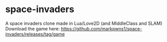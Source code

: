 # space-invaders
A space invaders clone made in Lua/Love2D (and MiddleClass and SLAM)
Download the game here: https://github.com/markpwns1/space-invaders/releases/tag/game
